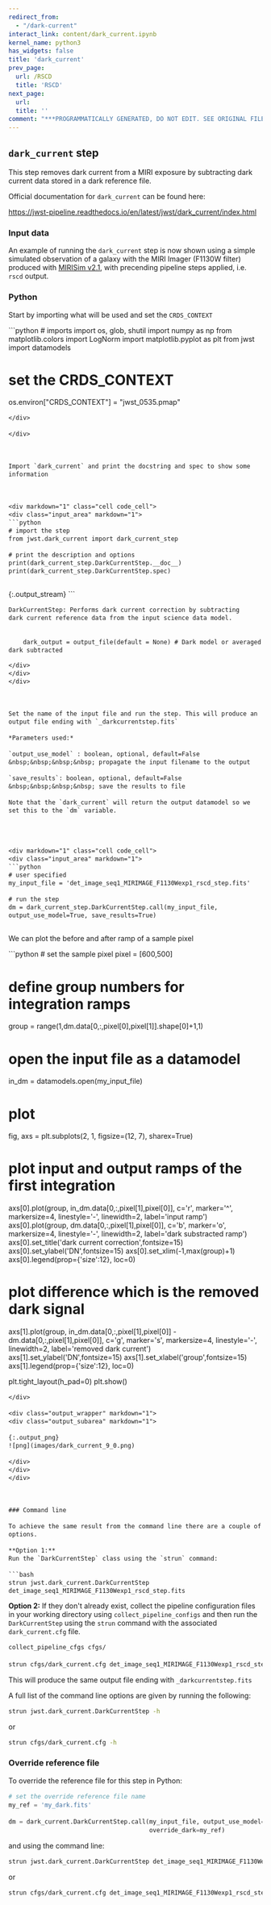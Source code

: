 ```yaml
---
redirect_from:
  - "/dark-current"
interact_link: content/dark_current.ipynb
kernel_name: python3
has_widgets: false
title: 'dark_current'
prev_page:
  url: /RSCD
  title: 'RSCD'
next_page:
  url: 
  title: ''
comment: "***PROGRAMMATICALLY GENERATED, DO NOT EDIT. SEE ORIGINAL FILES IN /content***"
---
```



## `dark_current` step

This step removes dark current from a MIRI exposure by subtracting dark current data stored in a dark reference file.

Official documentation for `dark_current` can be found here:

<https://jwst-pipeline.readthedocs.io/en/latest/jwst/dark_current/index.html>




### Input data

An example of running the `dark_current` step is now shown using a simple simulated observation of a galaxy with the MIRI Imager (F1130W filter) produced with [MIRISim v2.1](http://miri.ster.kuleuven.be/bin/view/Public/MIRISimPublicRelease2dot1), with precending pipeline steps applied, i.e. `rscd` output.



### Python

Start by importing what will be used and set the `CRDS_CONTEXT`



<div markdown="1" class="cell code_cell">
<div class="input_area" markdown="1">
```python
# imports
import os, glob, shutil
import numpy as np
from matplotlib.colors import LogNorm
import matplotlib.pyplot as plt
from jwst import datamodels

# set the CRDS_CONTEXT
os.environ["CRDS_CONTEXT"] = "jwst_0535.pmap"

```
</div>

</div>



Import `dark_current` and print the docstring and spec to show some information



<div markdown="1" class="cell code_cell">
<div class="input_area" markdown="1">
```python
# import the step
from jwst.dark_current import dark_current_step

# print the description and options
print(dark_current_step.DarkCurrentStep.__doc__)
print(dark_current_step.DarkCurrentStep.spec)


```
</div>

<div class="output_wrapper" markdown="1">
<div class="output_subarea" markdown="1">
{:.output_stream}
```

    DarkCurrentStep: Performs dark current correction by subtracting
    dark current reference data from the input science data model.
    

        dark_output = output_file(default = None) # Dark model or averaged dark subtracted
    
```
</div>
</div>
</div>



Set the name of the input file and run the step. This will produce an output file ending with `_darkcurrentstep.fits`

*Parameters used:*

`output_use_model` : boolean, optional, default=False  
&nbsp;&nbsp;&nbsp;&nbsp; propagate the input filename to the output
    
`save_results`: boolean, optional, default=False  
&nbsp;&nbsp;&nbsp;&nbsp; save the results to file

Note that the `dark_current` will return the output datamodel so we set this to the `dm` variable.




<div markdown="1" class="cell code_cell">
<div class="input_area" markdown="1">
```python
# user specified
my_input_file = 'det_image_seq1_MIRIMAGE_F1130Wexp1_rscd_step.fits'

# run the step
dm = dark_current_step.DarkCurrentStep.call(my_input_file, output_use_model=True, save_results=True)


```
</div>

</div>



We can plot the before and after ramp of a sample pixel



<div markdown="1" class="cell code_cell">
<div class="input_area" markdown="1">
```python
# set the sample pixel
pixel = [600,500]

# define group numbers for integration ramps
group = range(1,dm.data[0,:,pixel[0],pixel[1]].shape[0]+1,1)

# open the input file as a datamodel
in_dm = datamodels.open(my_input_file)

# plot
fig, axs = plt.subplots(2, 1, figsize=(12, 7), sharex=True)

# plot input and output ramps of the first integration
axs[0].plot(group, in_dm.data[0,:,pixel[1],pixel[0]], c='r', marker='^', markersize=4, 
            linestyle='-', linewidth=2, label='input ramp')
axs[0].plot(group, dm.data[0,:,pixel[1],pixel[0]], c='b', marker='o', markersize=4, 
            linestyle='-', linewidth=2, label='dark substracted ramp')
axs[0].set_title('dark current correction',fontsize=15)
axs[0].set_ylabel('DN',fontsize=15)
axs[0].set_xlim(-1,max(group)+1)
axs[0].legend(prop={'size':12}, loc=0)

# plot difference which is the removed dark signal
axs[1].plot(group, in_dm.data[0,:,pixel[1],pixel[0]] - dm.data[0,:,pixel[1],pixel[0]], c='g', 
            marker='s', markersize=4, linestyle='-', linewidth=2, label='removed dark current')
axs[1].set_ylabel('DN',fontsize=15)
axs[1].set_xlabel('group',fontsize=15)
axs[1].legend(prop={'size':12}, loc=0)

plt.tight_layout(h_pad=0)
plt.show()



```
</div>

<div class="output_wrapper" markdown="1">
<div class="output_subarea" markdown="1">

{:.output_png}
![png](images/dark_current_9_0.png)

</div>
</div>
</div>



### Command line

To achieve the same result from the command line there are a couple of options. 

**Option 1:**
Run the `DarkCurrentStep` class using the `strun` command:

```bash
strun jwst.dark_current.DarkCurrentStep det_image_seq1_MIRIMAGE_F1130Wexp1_rscd_step.fits
```

**Option 2:**
If they don't already exist, collect the pipeline configuration files in your working directory using `collect_pipeline_configs` and then run the `DarkCurrentStep` using the `strun` command with the associated `dark_current.cfg` file. 

```bash
collect_pipeline_cfgs cfgs/

strun cfgs/dark_current.cfg det_image_seq1_MIRIMAGE_F1130Wexp1_rscd_step.fits
```

This will produce the same output file ending with `_darkcurrentstep.fits` 




A full list of the command line options are given by running the following:

```bash
strun jwst.dark_current.DarkCurrentStep -h
```

or 

```bash
strun cfgs/dark_current.cfg -h
```




### Override reference file

To override the reference file for this step in Python:



```python
# set the override reference file name
my_ref = 'my_dark.fits'

dm = dark_current.DarkCurrentStep.call(my_input_file, output_use_model=True, save_results=True,
                                       override_dark=my_ref)
```



and using the command line:

```bash
strun jwst.dark_current.DarkCurrentStep det_image_seq1_MIRIMAGE_F1130Wexp1_rscd_step.fits  --override_dark my_dark.fits
```

or

```bash
strun cfgs/dark_current.cfg det_image_seq1_MIRIMAGE_F1130Wexp1_rscd_step.fits --override_dark my_dark.fits
```

